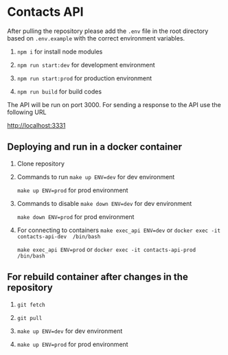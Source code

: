 # Contacts API

After pulling the repository please add the `.env` file in the root directory based on `.env.example` with the correct environment variables.

1) `npm i` for install node modules

2) `npm run start:dev` for development environment

3) `npm run start:prod` for production environment

4) `npm run build` for build codes

The API will be run on port 3000. For sending a response to the API use the following URL

[http://localhost:3331](http://localhost:3331)

## Deploying and run in a docker container

1) Clone repository

2) Commands to run
    `make up ENV=dev` for dev environment

    `make up ENV=prod` for prod environment

3) Commands to disable
    `make down ENV=dev` for dev environment

    `make down ENV=prod` for prod environment

4) For connecting to containers
    `make exec_api ENV=dev` or `docker exec -it contacts-api-dev  /bin/bash`

   `make exec_api ENV=prod` or `docker exec -it contacts-api-prod  /bin/bash`

## For rebuild container after changes in the repository

1) `git fetch`

2) `git pull`

3) `make up ENV=dev` for dev environment
4) `make up ENV=prod` for prod environment
